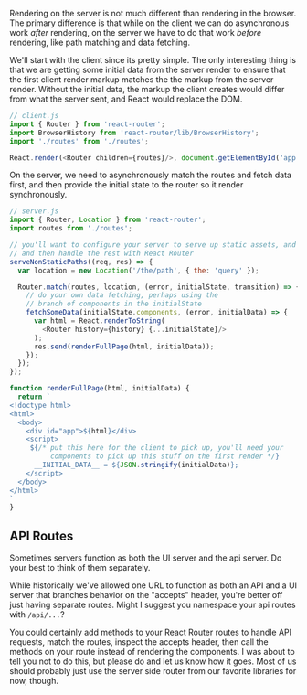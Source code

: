 Rendering on the server is not much different than rendering in the
browser. The primary difference is that while on the client we can do
asynchronous work *after* rendering, on the server we have to do that
work *before* rendering, like path matching and data fetching.

We'll start with the client since its pretty simple. The only
interesting thing is that we are getting some initial data from the
server render to ensure that the first client render markup matches the
the markup from the server render. Without the initial data, the markup
the client creates would differ from what the server sent, and React
would replace the DOM.

```js
// client.js
import { Router } from 'react-router';
import BrowserHistory from 'react-router/lib/BrowserHistory';
import './routes' from './routes';

React.render(<Router children={routes}/>, document.getElementById('app'));
```

On the server, we need to asynchronously match the routes and fetch data
first, and then provide the initial state to the router so it render
synchronously.

```js
// server.js
import { Router, Location } from 'react-router';
import routes from './routes';

// you'll want to configure your server to serve up static assets, and
// and then handle the rest with React Router
serveNonStaticPaths((req, res) => {
  var location = new Location('/the/path', { the: 'query' });

  Router.match(routes, location, (error, initialState, transition) => {
    // do your own data fetching, perhaps using the
    // branch of components in the initialState
    fetchSomeData(initialState.components, (error, initialData) => {
      var html = React.renderToString(
        <Router history={history} {...initialState}/>
      );
      res.send(renderFullPage(html, initialData));
    });
  });
});

function renderFullPage(html, initialData) {
  return `
<!doctype html>
<html>
  <body>
    <div id="app">${html}</div>
    <script>
     ${/* put this here for the client to pick up, you'll need your
          components to pick up this stuff on the first render */}
      __INITIAL_DATA__ = ${JSON.stringify(initialData)};
    </script>
  </body>
</html>
`
}
```

API Routes
----------

Sometimes servers function as both the UI server and the api server. Do
your best to think of them separately.

While historically we've allowed one URL to function as both an API and
a UI server that branches behavior on the "accepts" header, you're
better off just having separate routes.  Might I suggest you namespace
your api routes with `/api/...`?

You could certainly add methods to your React Router routes to handle
API requests, match the routes, inspect the accepts header, then call
the methods on your route instead of rendering the components. I was
about to tell you not to do this, but please do and let us know how it
goes. Most of us should probably just use the server side router from
our favorite libraries for now, though.

